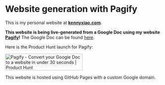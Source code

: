 # Website generation with Pagify

This is my personal website at **[kennyxiao.com](https://www.kennyxiao.com/)**.

**This website is being live-generated from a Google Doc using my website [Pagify](https://www.gopagify.com/)!** The Google Doc can be found [here](https://docs.google.com/document/d/1iibdNnyKBFeen301rVw5pIvGn48J_6O6fSkDtmSP6nU/edit).

Here is the Product Hunt launch for Pagify:

<a href="https://www.producthunt.com/posts/pagify?utm_source=badge-featured&utm_medium=badge&utm_souce=badge-pagify" target="_blank"><img src="https://api.producthunt.com/widgets/embed-image/v1/featured.svg?post_id=332227&theme=light" alt="Pagify - Convert&#0032;your&#0032;Google&#0032;Doc&#0032;to&#0032;a&#0032;website&#0032;in&#0032;under&#0032;30&#0032;seconds | Product Hunt" style="width: 250px; height: 54px;" width="250" height="54" /></a>

This website is hosted using GitHub Pages with a custom Google domain.
